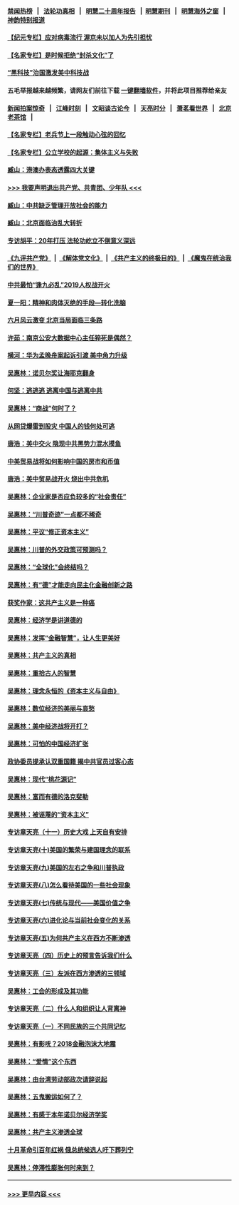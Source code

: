 #### [禁闻热榜](热点新闻.md?=0)  &nbsp;&nbsp;|&nbsp;&nbsp; [法轮功真相](https://github.com/gfw-breaker/truth/blob/master/README.md?=0) &nbsp;&nbsp;|&nbsp;&nbsp; [明慧二十周年报告](https://github.com/gfw-breaker/mh-reports/blob/master/README.md?=0) &nbsp;&nbsp;|&nbsp;&nbsp;[明慧期刊](https://github.com/gfw-breaker/mh-qikan) &nbsp;&nbsp;|&nbsp;&nbsp; [明慧海外之窗](https://github.com/gfw-breaker/mh-news/blob/master/README.md?=0) &nbsp;&nbsp;|&nbsp;&nbsp; [神韵特别报道](https://github.com/gfw-breaker/mh-news/blob/master/shenyun.md?=0)
#### [【纪元专栏】应对病毒流行 渥京未以加人为先引担忧](../pages/nsc423/n11875714.md?t=02250602) 
#### [【名家专栏】是时候拒绝“封杀文化”了](../pages/nsc423/n11814093.md?t=02250602) 
#### [“黑科技”治国激发美中科技战](../pages/nsc423/n11638056.md?t=02250602) 
#### 五毛举报越来越频繁，请网友们前往下载 [一键翻墙软件](https://github.com/gfw-breaker/ssr-accounts)，并将此项目推荐给亲友
#### [新闻拍案惊奇](https://github.com/gfw-breaker/banned-news/blob/master/pages/link4.md) &nbsp;&nbsp;|&nbsp;&nbsp; [江峰时刻](https://github.com/gfw-breaker/banned-news/blob/master/pages/link4.md) &nbsp;&nbsp;|&nbsp;&nbsp; [文昭谈古论今](https://github.com/gfw-breaker/banned-news/blob/master/pages/link4.md) &nbsp;&nbsp;|&nbsp;&nbsp; [天亮时分](https://github.com/gfw-breaker/banned-news/blob/master/pages/link4.md) &nbsp;&nbsp;|&nbsp;&nbsp; [萧茗看世界](https://github.com/gfw-breaker/banned-news/blob/master/pages/link4.md) &nbsp;&nbsp;|&nbsp;&nbsp; [北京老茶馆](https://github.com/gfw-breaker/banned-news/blob/master/pages/link4.md) &nbsp;&nbsp;|&nbsp;&nbsp; 
#### [【名家专栏】老兵节上一段触动心弦的回忆](../pages/nsc423/n11646016.md?t=02250602) 
#### [【名家专栏】公立学校的起源：集体主义与失败](../pages/nsc423/n11601833.md?t=02250602) 
#### [臧山：港澳办表态透露四大关键](../pages/nsc423/n11421628.md?t=02250602) 
#### [>>> 我要声明退出共产党、共青团、少年队 <<<](https://github.com/begood0513/goodnews/blob/master/quit/letter.md) 
#### [臧山：中共缺乏管理开放社会的能力](../pages/nsc423/n11407457.md?t=02250602) 
#### [臧山：北京面临治乱大转折](../pages/nsc423/n11406895.md?t=02250602) 
#### [专访胡平：20年打压 法轮功屹立不倒意义深远](../pages/nsc423/n11398800.md?t=02250602) 
#### [《九评共产党》](https://github.com/begood0513/9ping.md/blob/master/README.md) &nbsp;|&nbsp; [《解体党文化》](../../../../jtdwh.md/blob/master/README.md)  &nbsp;|&nbsp; [《共产主义的终极目的》](../../../../gczydzjmd.md/blob/master/README.md) &nbsp;|&nbsp; [《魔鬼在统治我们的世界》](../../../../mgztzwmdsj.md/blob/master/README.md) 
#### [中共最怕“逢九必乱”2019人权战开火](../pages/nsc423/n11385248.md?t=02250602) 
#### [夏一阳：精神和肉体灭绝的手段—转化洗脑](../pages/nsc423/n11368250.md?t=02250602) 
#### [六月风云激变 北京当局面临三条路](../pages/nsc423/n11313668.md?t=02250602) 
#### [许茹：南京公安大数据中心主任猝死是偶然？](../pages/nsc423/n11064744.md?t=02250602) 
#### [横河：华为孟晚舟案起诉引渡 美中角力升级](../pages/nsc423/n11027230.md?t=02250602) 
#### [吴惠林：诺贝尔奖让海耶克翻身](../pages/nsc423/n10890049.md?t=02250602) 
#### [何坚：逃逃逃 逃离中国与逃离中共](../pages/nsc423/n10592891.md?t=02250602) 
#### [吴惠林：“商战”何时了？](../pages/nsc423/n10573558.md?t=02250602) 
#### [从网贷爆雷到股灾 中国人的钱何处可逃](../pages/nsc423/n10572800.md?t=02250602) 
#### [唐浩：美中交火 隐现中共黑势力混水摸鱼](../pages/nsc423/n10544040.md?t=02250602) 
#### [中美贸易战将如何影响中国的房市和币值](../pages/nsc423/n10543697.md?t=02250602) 
#### [唐浩：美中贸易战开火 烧出中共危机](../pages/nsc423/n10540126.md?t=02250602) 
#### [吴惠林：企业家是否应负较多的“社会责任”](../pages/nsc423/n10535022.md?t=02250602) 
#### [吴惠林：“川普奇迹”一点都不稀奇](../pages/nsc423/n10512808.md?t=02250602) 
#### [吴惠林：平议“修正资本主义”](../pages/nsc423/n10495724.md?t=02250602) 
#### [吴惠林：川普的外交政策可预测吗？](../pages/nsc423/n10462387.md?t=02250602) 
#### [吴惠林：“全球化”会终结吗？](../pages/nsc423/n10452838.md?t=02250602) 
#### [吴惠林：有“德”才能走向民主化金融创新之路](../pages/nsc423/n10432292.md?t=02250602) 
#### [获奖作家：这共产主义是一种癌](../pages/nsc423/n10431541.md?t=02250602) 
#### [吴惠林：经济学是讲道德的](../pages/nsc423/n10398014.md?t=02250602) 
#### [吴惠林：发挥“金融智慧”，让人生更美好](../pages/nsc423/n10375019.md?t=02250602) 
#### [吴惠林：共产主义的真相](../pages/nsc423/n10351394.md?t=02250602) 
#### [吴惠林：重拾古人的智慧](../pages/nsc423/n10337691.md?t=02250602) 
#### [吴惠林：理念永恒的《资本主义与自由》](../pages/nsc423/n10316274.md?t=02250602) 
#### [吴惠林：数位经济的美丽与哀愁](../pages/nsc423/n10292946.md?t=02250602) 
#### [吴惠林：美中经济战将开打？](../pages/nsc423/n10258825.md?t=02250602) 
#### [吴惠林：可怕的中国经济扩张](../pages/nsc423/n10219147.md?t=02250602) 
#### [政协委员提承认双重国籍 揭中共官员过客心态](../pages/nsc423/n10208809.md?t=02250602) 
#### [吴惠林：现代“桃花源记”](../pages/nsc423/n10185234.md?t=02250602) 
#### [吴惠林：富而有德的洛克斐勒](../pages/nsc423/n10142264.md?t=02250602) 
#### [吴惠林：被诬蔑的“资本主义”](../pages/nsc423/n10124816.md?t=02250602) 
#### [专访章天亮（十一）历史大戏 上天自有安排](../pages/nsc423/n10094905.md?t=02250602) 
#### [专访章天亮(十)美国的繁荣与建国理念的联系](../pages/nsc423/n10094899.md?t=02250602) 
#### [专访章天亮(九)美国的左右之争和川普执政](../pages/nsc423/n10094889.md?t=02250602) 
#### [专访章天亮(八)怎么看待美国的一些社会现象](../pages/nsc423/n10094857.md?t=02250602) 
#### [专访章天亮(七)传统与现代——美国价值之争](../pages/nsc423/n10093140.md?t=02250602) 
#### [专访章天亮(六)进化论与当前社会变化的关系](../pages/nsc423/n10092036.md?t=02250602) 
#### [专访章天亮(五)为何共产主义在西方不断渗透](../pages/nsc423/n10083620.md?t=02250602) 
#### [专访章天亮（四）历史上的预言告诉我们什么](../pages/nsc423/n10083606.md?t=02250602) 
#### [专访章天亮（三）左派在西方渗透的三领域](../pages/nsc423/n10081115.md?t=02250602) 
#### [吴惠林：工会的形成及其功能](../pages/nsc423/n10080633.md?t=02250602) 
#### [专访章天亮（二）什么人和组织让人背离神](../pages/nsc423/n10076637.md?t=02250602) 
#### [专访章天亮（一）不同民族的三个共同记忆](../pages/nsc423/n10074188.md?t=02250602) 
#### [吴惠林：有影呒？2018金融泡沫大地震](../pages/nsc423/n10040534.md?t=02250602) 
#### [吴惠林：“爱情”这个东西](../pages/nsc423/n10019423.md?t=02250602) 
#### [吴惠林：由台湾劳动部政次请辞说起](../pages/nsc423/n9979679.md?t=02250602) 
#### [吴惠林：五鬼搬运如何了？](../pages/nsc423/n9925338.md?t=02250602) 
#### [吴惠林：有感于本年诺贝尔经济学奖](../pages/nsc423/n9871883.md?t=02250602) 
#### [吴惠林：共产主义渗透全球](../pages/nsc423/n9812748.md?t=02250602) 
#### [十月革命引百年红祸 俄总统候选人吁下葬列宁](../pages/nsc423/n9810182.md?t=02250602) 
#### [吴惠林：停滞性膨胀何时来到？](../pages/nsc423/n9764136.md?t=02250602) 

----
#### [ >>> 更早内容 <<< ](../indexes/nsc423-earlier.md)
